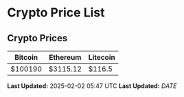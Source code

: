 # Crypto Price List

## Crypto Prices
| Bitcoin | Ethereum | Litecoin |
| ------- | -------- | -------- |
| $100190 | $3115.12 | $116.5 |
**Last Updated:** 2025-02-02 05:47 UTC
**Last Updated:** $DATE$
